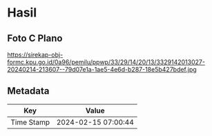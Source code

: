 # Hasil

## Foto C Plano

https://sirekap-obj-formc.kpu.go.id/0a96/pemilu/ppwp/33/29/14/20/13/3329142013027-20240214-213607--79d07e1a-1ae5-4e6d-b287-18e5b427bdef.jpg


## Metadata

| Key        | Value               |
| ---------- | ------------------- |
| Time Stamp | 2024-02-15 07:00:44 |



